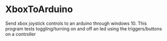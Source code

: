 # XboxToArduino
Send xbox joystick controls to an arduino through windows 10. This program tests toggling/turning on and off an led using the triggers/buttons on a controller
